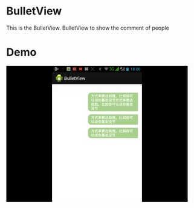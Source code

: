 # BulletView

This is the BulletView.
BulletView to show the comment of people

Demo
===========
![ ](/screenshot.gif)


